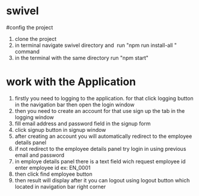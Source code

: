 # swivel

#config the project

1. clone the project
2. in terminal navigate swivel directory and  run "npm run install-all " command
3. in the terminal with the same directory run "npm start"

# work with the Application

1. firstly you need to logging to the application. for that click logging button in the navigation bar then open the login window
2. then you need to create an account for that use sign up the tab in the logging window
3. fill email address and password field in the signup form
4. click signup button in signup window
5. after creating an account you will automatically redirect to the employee details panel
6. if not redirect to the employee details panel try login in using previous email and password
7. in employe details panel there is a text field wich request employee id enter employee id ex: EN_0001
8. then click find employee button
9. then result will display after it you can logout using logout button which located in navigation bar right corner
